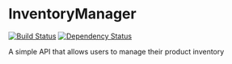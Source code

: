 # InventoryManager
[![Build Status](https://travis-ci.org/SubtypeZero/InventoryManager.svg?branch=master)](https://travis-ci.org/SubtypeZero/InventoryManager)
[![Dependency Status](https://www.versioneye.com/user/projects/589784acf55eb20038134947/badge.svg?style=flat)](https://www.versioneye.com/user/projects/589784acf55eb20038134947)

A simple API that allows users to manage their product inventory